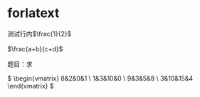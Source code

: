 # forlatext

测试行内$\frac{1}{2}$

$\frac{a+b}{c+d}$　

题目：求

$
\begin{vmatrix}
8&2&0&1 \\
1&3&10&0 \\
9&3&5&8 \\
3&10&15&4
\end{vmatrix}
$

